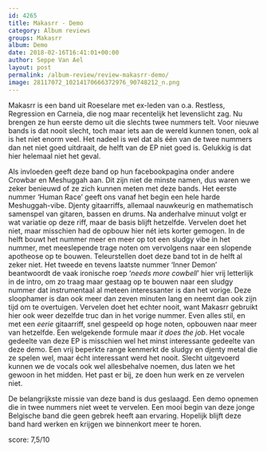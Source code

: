 ```yaml
---
id: 4265
title: Makasrr - Demo
category: Album reviews
groups: Makasrr
album: Demo
date: 2018-02-16T16:41:01+00:00
author: Seppe Van Ael
layout: post
permalink: /album-review/review-makasrr-demo/
image: 28117072_10214170666372976_90748212_n.png
---
```

Makasrr is een band uit Roeselare met ex-leden van o.a. Restless, Regression en Carneia, die nog maar recentelijk het levenslicht zag. Nu brengen ze hun eerste demo uit die slechts twee nummers telt. Voor nieuwe bands is dat nooit slecht, toch maar iets aan de wereld kunnen tonen, ook al is het niet enorm veel. Het nadeel is wel dat als één van de twee nummers dan net niet goed uitdraait, de helft van de EP niet goed is. Gelukkig is dat hier helemaal niet het geval.

Als invloeden geeft deze band op hun facebookpagina onder andere Crowbar en Meshuggah aan. Dit zijn niet de minste namen, dus waren we zeker benieuwd of ze zich kunnen meten met deze bands. Het eerste nummer ‘Human Race’ geeft ons vanaf het begin een hele harde Meshuggah-vibe. Djenty gitaarriffs, allemaal nauwkeurig en mathematisch samenspel van gitaren, bassen en drums. Na anderhalve minuut volgt er wat variatie op deze riff, maar de basis blijft hetzelfde. Vervelen doet het niet, maar misschien had de opbouw hier nét iets korter gemogen. In de helft bouwt het nummer meer en meer op tot een sludgy vibe in het nummer, met meeslepende trage noten om vervolgens naar een slopende apotheose op te bouwen. Teleurstellen doet deze band tot in de helft al zeker niet. Het tweede en tevens laatste nummer ‘Inner Demon’ beantwoordt de vaak ironische roep ‘_needs more cowbell_’ hier vrij letterlijk in de intro, om zo traag maar gestaag op te bouwen naar een sludgy nummer dat instrumentaal al meteen interessanter is dan het vorige. Deze sloophamer is dan ook meer dan zeven minuten lang en neemt dan ook zijn tijd om te overtuigen. Vervelen doet het echter nooit, want Makasrr gebruikt hier ook weer dezelfde truc dan in het vorige nummer. Even alles stil, en met een _eerie_ gitaarriff, snel gespeeld op hoge noten, opbouwen naar meer van hetzelfde. Een welgekende formule maar _it does the job_. Het vocale gedeelte van deze EP is misschien wel het minst interessante gedeelte van deze demo. Een vrij beperkte range kenmerkt de sludgy en djenty metal die ze spelen wel, maar écht interessant werd het nooit. Slecht uitgevoerd kunnen we de vocals ook wel allesbehalve noemen, dus laten we het gewoon in het midden. Het past er bij, ze doen hun werk en ze vervelen niet.

De belangrijkste missie van deze band is dus geslaagd. Een demo opnemen die in twee nummers niet weet te vervelen. Een mooi begin van deze jonge Belgische band die geen gebrek heeft aan ervaring. Hopelijk blijft deze band hard werken en krijgen we binnenkort meer te horen.

score: 7,5/10
